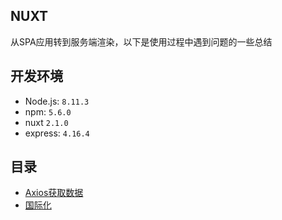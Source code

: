 ## NUXT

从SPA应用转到服务端渲染，以下是使用过程中遇到问题的一些总结

## 开发环境

- Node.js: `8.11.3`
- npm: `5.6.0`
- nuxt `2.1.0`
- express: `4.16.4`

## 目录

- [Axios获取数据](./book/axios.md)
- [国际化](./book/i18n.md)